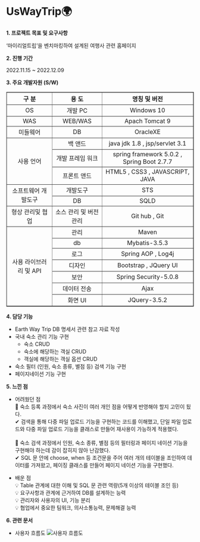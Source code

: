 # UsWayTrip🌍

**1. 프로젝트 목표 및 요구사항** 

   ‘마이리얼트립’을 벤치마킹하여 설계된 여행사 관련 홈페이지
  
**2. 진행 기간** 

  2022.11.15 ~ 2022.12.09
  
**3. 주요 개발자원 (S/W)**
<table border="1">
		<tr>
			<th>구 분</th>
			<th>용 도</th>
			<th>명칭 및 버전</th>
		</tr>
		<tr align="center">
			<td>OS</td>
			<td>개발 PC</td>
			<td>Windows 10</td>
		</tr>
		<tr align="center">
			<td>WAS</td>
			<td>WEB/WAS</td>
			<td>Apach Tomcat 9</td>
		</tr>
		<tr align="center">
			<td>미들웨어</td>
			<td>DB</td>
			<td>OracleXE</td>
		</tr>
		<tr align="center">
			<td rowspan="3">사용 언어</td>
			<td>백 앤드</td>
			<td>java jdk 1.8 , jsp/servlet 3.1</td>
		</tr>
		<tr align="center">
			<td>개발 프레임 워크</td>
			<td>spring framework 5.0.2 , Spring Boot 2.7.7</td>
		</tr>
		<tr align="center">
			<td>프론트 앤드</td>
			<td>HTML5 , CSS3 , JAVASCRIPT, JAVA</td>
		</tr>
		<tr align="center">
			<td rowspan="2">소프트웨어 개발도구</td>
			<td>개발도구</td>
			<td>STS</td>
		</tr>
		<tr align="center">
			<td>DB</td>
			<td>SQLD</td>
		</tr>
		<tr align="center">
			<td>형상 관리및 협업</td>
			<td>소스 관리 및 버전관리</td>
			<td>Git hub , Git</td>
		</tr>
		<tr align="center">
			<td rowspan="13">사용 라이브러리 및 API</td>
			<td>관리</td>
			<td>Maven</td>
		</tr>
		<tr align="center">
			<td>db</td>
			<td>Mybatis-3.5.3</td>
		</tr>
		<tr align="center">
			<td>로그</td>
			<td>Spring AOP , Log4j</td>
		</tr>
		<tr align="center">
			<td>디자인</td>
			<td>Bootstrap , JQuery UI</td>
		</tr>
		<tr align="center">
			<td>보안</td>
			<td>Spring Security-5.0.8</td>
		</tr>
		<tr align="center">
			<td>데이터 전송</td>
			<td>Ajax</td>
		</tr>
		<tr align="center">
			<td>화면 UI</td>
			<td>JQuery-3.5.2</td>
		</tr>
	</table>
  
**4. 담당 기능**
  * Earth Way Trip DB 명세서 관련 참고 자료 작성 
  * 국내 숙소 관리 기능 구현
    * 숙소 CRUD
    * 숙소에 해당하는 객실 CRUD
    * 객실에 해당하는 객실 옵션 CRUD
  * 숙소 필터 (인원, 숙소 종류, 별점 등) 검색 기능 구현
  * 페이지네이션 기능 구현
  
**5. 느낀 점** <br/>

* 어려웠던 점 <br/>
📌 숙소 등록 과정에서 숙소 사진이 여러 개인 점을 어떻게 반영해야 할지 고민이 됬다. <br/>
✔ 검색을 통해 다중 파일 업로드 기능을 구현하는 코드를 이해했고, 단일 파일 업로드와 다중 파일 업로드 기능을 클래스로 만들어 재사용이 가능하게 적용했다. <br/><br/>
📌 숙소 검색 과정에서 인원, 숙소 종류, 별점 등의 필터링과 페이지 네이션 기능을 구현해야 하는데 감이 잡히지 않아 난감했다. <br/>
✔  SQL 문 안에 choose, when 등 조건문을 주어 여러 개의 테이블을 조인하여 데이터를 가져왔고, 페이징 클래스를 만들어 페이지 네이션 기능을 구현했다.

* 배운 점 <br/>
💡 Table 관계에 대한 이해 및 SQL 문 관련 역량(5개 이상의 테이블 조인 등) <br/>
💡 요구사항과 관계에 근거하여 DB를 설계하는 능력 <br/>
💡 관리자와 사용자의 UI, 기능 분리 <br/>
💡 협업에서 중요한 팀워크, 의사소통능력, 문제해결 능력 <br/>

**6. 관련 문서** <br/>
* 사용자 흐름도
![사용자 흐름도](./UsWayTrip_img/사용자흐름도.jpg)
